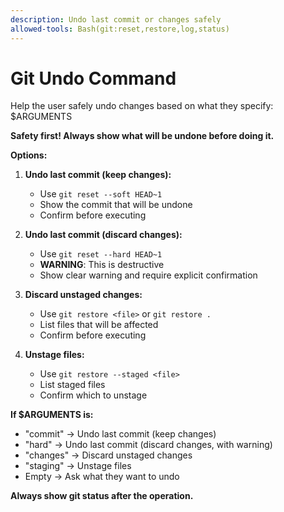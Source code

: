```yaml
---
description: Undo last commit or changes safely
allowed-tools: Bash(git:reset,restore,log,status)
---
```


# Git Undo Command

Help the user safely undo changes based on what they specify: $ARGUMENTS

**Safety first! Always show what will be undone before doing it.**

**Options:**

1. **Undo last commit (keep changes):**
   - Use `git reset --soft HEAD~1`
   - Show the commit that will be undone
   - Confirm before executing

2. **Undo last commit (discard changes):**
   - Use `git reset --hard HEAD~1`
   - **WARNING**: This is destructive
   - Show clear warning and require explicit confirmation

3. **Discard unstaged changes:**
   - Use `git restore <file>` or `git restore .`
   - List files that will be affected
   - Confirm before executing

4. **Unstage files:**
   - Use `git restore --staged <file>`
   - List staged files
   - Confirm which to unstage

**If $ARGUMENTS is:**
- "commit" → Undo last commit (keep changes)
- "hard" → Undo last commit (discard changes, with warning)
- "changes" → Discard unstaged changes
- "staging" → Unstage files
- Empty → Ask what they want to undo

**Always show git status after the operation.**
